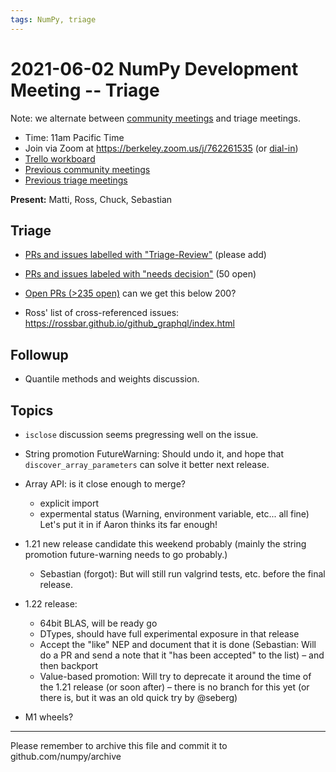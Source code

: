 ```yaml
---
tags: NumPy, triage
---
```


# 2021-06-02 NumPy Development Meeting -- Triage

Note: we alternate between [community meetings](https://hackmd.io/76o-IxCjQX2mOXO_wwkcpg) and triage meetings.

- Time: 11am Pacific Time
- Join via Zoom at https://berkeley.zoom.us/j/762261535 (or [dial-in](https://berkeley.zoom.us/u/aC3ENhycM))
- [Trello workboard](https://trello.com/b/Azg4fYZH/numpy-at-bids)
- [Previous community meetings](https://github.com/numpy/archive/tree/master/status_meetings)
- [Previous triage meetings](https://github.com/numpy/archive/tree/master/triage_meetings)


**Present:** Matti, Ross, Chuck, Sebastian


## Triage

* [PRs and issues labelled with "Triage-Review"](https://github.com/numpy/numpy/labels/Triage-review) (please add)

* [PRs and issues labeled with "needs decision"](https://github.com/numpy/numpy/labels/54%20-%20Needs%20decision) (50 open)

* [Open PRs (>235 open)](https://github.com/numpy/numpy/pulls) can we get this below 200?

* Ross' list of cross-referenced issues: https://rossbar.github.io/github_graphql/index.html


## Followup

* Quantile methods and weights discussion.



## Topics

- `isclose` discussion seems pregressing well on the issue. 

- String promotion FutureWarning: Should undo it, and hope that `discover_array_parameters` can solve it better next release.

- Array API: is it close enough to merge?
  - explicit import
  - expermental status  (Warning, environment variable, etc... all fine)
  Let's put it in if Aaron thinks its far enough! 

- 1.21 new release candidate this weekend probably (mainly the string promotion future-warning needs to go probably.)
    - Sebastian (forgot): But will still run valgrind tests, etc. before the final release.

- 1.22 release:
  - 64bit BLAS, will be ready go
  - DTypes, should have full experimental exposure in that release  
  - Accept the "like" NEP and document that it is done  (Sebastian: Will do a PR and send a note that it "has been accepted" to the list) – and then backport
  - Value-based promotion: Will try to deprecate it around the time of the 1.21 release (or soon after) – there is no branch for this yet (or there is, but it was an old quick try by @seberg)

- M1 wheels?



---

Please remember to archive this file and commit it to github.com/numpy/archive
